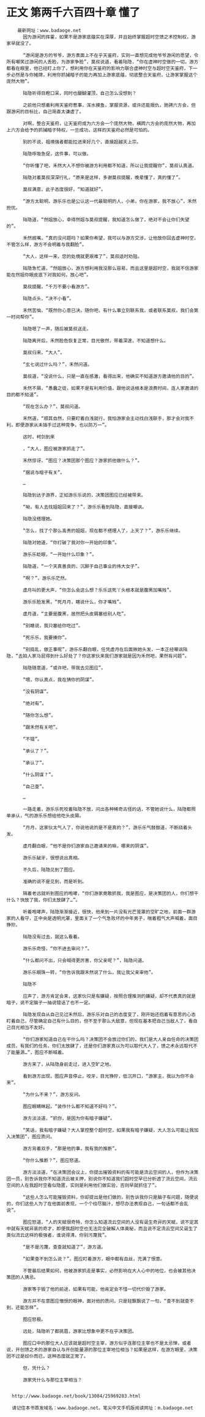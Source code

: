 # 正文 第两千六百四十章 懂了
        最新网址：www.badaoge.net
          因为游闲的挥霍，如果不是游家底蕴实在深厚，并且始终掌握超时空馈之术控制权，游家早就没了。
      
          “游闲是游方的爷爷，游方表面上不在乎天鉴府，实则一直想完成他爷爷游闲的愿望，令所有嘲笑过游闲的人丢脸，为游家争脸”，莫叔说道，看着陆隐，“你在虚神时空做的一切，游方都看在眼里，他已经盯上你了，想利用你在天鉴府的影响力联合虚神时空与超时空天鉴府，下一步必然是与你摊牌，利用你抓捕暗子的能力再加上游家底蕴，彻底整合天鉴府，让游家掌握这个庞然大物”。
      
          陆隐听得目瞪口呆，同时也醍醐灌顶，自己怎么没想到？
      
          之前他只想着利用天鉴府惹事，浑水摸鱼，掌握资源，或许还能报仇，驰骋六方会，但跟游闲的目标比，自己简直太谦虚了。
      
          对啊，整合天鉴府，让天鉴府成为六方会一个庞然大物，横跨六方会的庞然大物，再加上六方会给予的抓捕暗子特权，一旦成功，这样的天鉴府必然是可怕的。
      
          别的不说，祖境强者都能拉进来好几个，直接超越天上宗。
      
          陆隐呼吸急促，这件事，可以做。
      
          “你听懂了吧，禾然大人不想你被游方利用都不知道，所以让我提醒你”，莫叔认真道。
      
          陆隐对着莫叔深深行礼，“原来是这样，多谢莫叔提醒，晚辈懂了，真的懂了”。
      
          莫叔满意，此子态度很好，“知道就好”。
      
          “游方太聪明，游乐乐也是公认这一代最聪明的人，小弟，你在游家，我不放心”，禾然担忧。
      
          陆隐道，“然姐放心，幸得然姐与莫叔提醒，我知道怎么做了，绝对不会让你们失望的”。
      
          禾然抿嘴，“真的没问题吗？如果你希望，我可以与游方交涉，让他放你回去虚神时空，不管怎么样，游方不会明着与我翻脸”。
      
          “大人，这样一来，您的处境就更艰难了”，莫叔适时劝阻。
      
          陆隐急忙道，“然姐放心，游方想利用我没那么容易，而且这里是超时空，我就不信游家能在然姐你眼皮底下对我如何，放心吧”。
      
          莫叔提醒，“千万不要小看游方”。
      
          陆隐点头，“决不小看”。
      
          禾然苦恼，“既然你心意已决，随你吧，有什么事立刻联系我，或者联系莫叔，我们会第一时间帮你”。
      
          陆隐嗯了一声，随后被莫叔送走。
      
          陆隐离开后，禾然脸色恢复正常，目光傲然，带着深邃，不知道想什么。
      
          莫叔归来，“大人”。
      
          “玄七说过什么吗？”，禾然问道。
      
          莫叔道，“没说什么，只是一直在感激，看得出来，他确实不知道游方邀请他的目的”。
      
          禾然不屑，“愚蠢之徒，如果不是有利用价值，跟他说话根本是浪费时间，连人家邀请的目的都不知道”。
      
          “现在怎么办？”，莫叔问道。
      
          禾然道，“顺其自然，只要盯着白浅就行，我怕游家会主动找白浅联手，那才会对我不利，即便游家从未插手过这种竞争，也以防万一”。
      
          这时，柯剑到来
      
          ，“大人，图应被游家抓走了”。
      
          禾然惊讶，“图应？决策团那个图应？游家抓他做什么？”。
      
          “据说与暗子有关”。
      
          …
      
          陆隐到达子游界，正如游乐乐说的，决策团图应已经被带来。
      
          “呦，有人去找姐姐回来了？”，游乐乐看到陆隐，直接嘲讽。
      
          陆隐没搭理她。
      
          “怎么，找了个那么高贵的姐姐，现在都不搭理人了，上天了？”，游乐乐继续。
      
          陆隐对她道，“你打破了我对你一开始的印象”。
      
          游乐乐眨眼，“一开始什么印象？”。
      
          陆隐道，“一个天真善良的，沉醉于自己事业的伟大女子”。
      
          “啊？”，游乐乐茫然。
      
          虚月叫的更大声，“你怎么会这么想？乐乐这死丫头根本就是腹黑加嘴贱”。
      
          游乐乐脸发黑，“死月月，瞎说什么，你才嘴贱”。
      
          虚月道，“主要是腹黑，居然把头皮屑塞给别人吃”。
      
          “别瞎说，我只塞给你吃过”。
      
          “死乐乐，我要揍你”。
      
          “别捣乱，做正事呢”，游乐乐翻白眼，任凭虚月在后面揪她头发，一本正经嘲讽陆隐，“去拍人家马屁得到什么好处了？你这家伙来我们游家就是因为禾然吧，果然有问题”。
      
          陆隐随意道，“或许吧，带我去见图应”。
      
          “喂，你认真点，我在猜你的阴谋”。
      
          “没有阴谋”。
      
          “绝对有”。
      
          “随你怎么想”。
      
          “跟禾然有关吧”。
      
          “不错”。
      
          “承认了？”。
      
          “承认了”。
      
          “什么阴谋？”。
      
          “自己查”。
      
          …
      
          一路走着，游乐乐死咬着陆隐不放，问出各种稀奇古怪的话，不管她说什么，陆隐都照单承认，气的游乐乐想给他吃头皮屑。
      
          “月月，这家伙太气人了，你说他说的是不是真的？”，游乐乐气鼓鼓道，不断挠着头发。
      
          虚月翻白眼，“他不是你们游家自己邀请来的嘛，哪来的阴谋”。
      
          游乐乐龇牙，很想说出真相。
      
          不久后，陆隐见到了图应。
      
          准确的说不是见到，而是听到。
      
          隔着老远就听到图应的咆哮，“你们游家竟敢抓我，我是图应，是决策团的人，你们想干什么？快放了我，你们太放肆了…”。
      
          听着咆哮声，陆隐渐渐接近，很快，他来到一片没有光芒笼罩的空旷之地，前面一群游家的人看守，正中央是透明光罩，里面关了一个气急败坏的中年男子，喘着粗气大声喊着，面目狰狞。
      
          陆隐没有过去，就这么看着。
      
          游乐乐奇怪，“你不进去审问？”。
      
          “什么都问不出，只会喊得更厉害，你父亲呢？”，陆隐问道。
      
          游乐乐眼珠一转，“你告诉我跟禾然说了什么，我让我父亲审他”。
      
          陆隐不
      
          应声了，游方肯定会来，这家伙只是有嫌疑，按照合理推测的嫌疑，却不代表真的就是暗子，说不定脑子一抽说错话了也不一定。
      
          陆隐发现自从自己见过禾然后，游乐乐对自己的态度变了，刚开始还抱着有意思的心态盯着自己，尽管确定自己有什么目的，但不至于那么大敌意，但现在基本把自己当敌人了，看自己目光相当不友好。
      
          “你们游家知道自己在干什么吗？决策团不会放过你们的，我们是大人亲自任命的决策团成员，有我们的任务，你们太放肆了，还是你们游家真以为可以取代大人了，馈之术永远取代不了能量源…”，图应不断喊着。
      
          游方来了，从陆隐身前走过，进入空旷之地。
      
          看到游方出现，图应声音停止，咬牙，目光狰狞，低沉开口，“游家主，我以为你不会来”。
      
          “为什么不来？”，游方反问。
      
          图应眼睛眯起，“装作什么都不知道不好吗？”。
      
          游方淡淡道，“抓你，是因为你有暗子嫌疑”。
      
          “笑话，我有暗子嫌疑？大人掌控整个超时空，如果我有暗子嫌疑，大人怎么可能让我加入决策团”，图应质问。
      
          游方背着双手，“那是他的事，我有我的推断”。
      
          “你什么推断？”，图应怒道。
      
          游方淡淡道，“在决策团会议上，你提出摧毁资料的有可能是流云空间的人，但作为决策团一员，别告诉我你不知道流云被关押，别说你不知道我们超时空早已分析透了流云空间，流云空间的人在我超时空看似隐匿，实则是利用他们做实验，否则早就抓住了”。
      
          “这些人怎么可能摧毁资料，你却提出是他们做的，别告诉我你只是脑子有问题，随便说的，你们这些人为了在他面前表现，一个个绞尽脑汁，想尽办法表现自己，一句话都不会乱说”。
      
          图应怒道，“人的天赋很奇特，你怎么知道流云空间的人没有诞生奇异的天赋，说不定其中就有天赋异禀的奇才，即便我超时空也无法完全破解人体奥秘，而且说不定流云空间又诞生了类似流云这样的极强者，谁说得清，你别污蔑我”。
      
          “是不是污蔑，查查就知道了”，游方道。
      
          “如果查不到怎么说？”，图应盯着游方，眼中都有血丝，充满了恨意。
      
          不管最后结果如何，他被游家抓走是事实，必然影响在大人心中的地位，也会被其他决策团的人猜忌。
      
          游家等于毁了他的前途，如果有可能，他肯定会不惜一切代价毁了游家。
      
          游方并不在意图应憎恨的眼神，面对他的质问，只是轻飘飘说了一句，“查不到就查不到，还能怎样”。
      
          图应怒极。
      
          远处，陆隐听了都挑眉，游家比想象中更不在乎决策团。
      
          图应口中的那位大人应该就是超时空主宰，游方似乎连那位主宰也不是太忌惮，或者说，开创馈之术的游家自认与开创能量源的那位主宰地位相当？如果是这样，在游方眼里，决策团不过是奴仆而已，这种态度就正常了。
      
          但，凭什么？
      
          游家凭什么与那位主宰相当？
      
      
      http://www.badaoge.net/book/13084/25969283.html
      
      请记住本书首发域名：www.badaoge.net。笔尖中文手机版阅读网址：m.badaoge.net